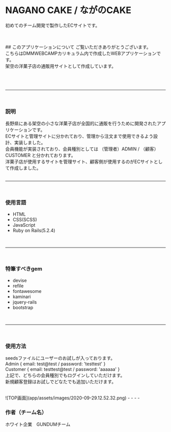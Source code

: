<br>

# NAGANO CAKE / ながのCAKE
初めてのチーム開発で製作したECサイトです。

<br>
<br>
## このアプリケーションについて
ご覧いただきありがとうございます。<br>
こちらはDMMWEBCAMPカリキュラム内で作成したWEBアプリケーションです。<br>
架空の洋菓子店の通販用サイトとして作成しています。<br>
<br>
<br>
<br>

- - - -
<br>

### 説明
長野県にある架空の小さな洋菓子店が全国的に通販を行うために開発されたアプリケーションです。<br>
ECサイトと管理サイトに分かれており、管理から注文まで使用できるよう設計、実装しました。<br>
会員機能が実装されており、会員種別としては （管理者）ADMIN / （顧客）CUSTOMER と分かれております。<br>
洋菓子店が使用するサイトを管理サイト、顧客側が使用するのがECサイトとして作成しました。<br>
<br>

- - - -
<br>

### 使用言語
* HTML
* CSS(SCSS)
* JavaScript
* Ruby on Rails(5.2.4)

<br>

- - - -
<br>

### 特筆すべきgem
* devise
* refile
* fontawesome
* kaminari
* jquery-rails
* bootstrap

<br>

- - - -
<br>

### 使用方法
seedsファイルにユーザーのお試しが入っております。<br>
Admin { email: test@test / password: 'testtest' }<br>
Customer { email: testtest@test / password: 'aaaaaa' }<br>
上記で、どちらの会員種別でもログインしていただけます。<br>
新規顧客登録はお試しでどなたでも追加いただけます。<br>

<br>
![TOP画面](app/assets/images/2020-09-29.12.52.32.png)
- - - -
<br>

### 作者（チーム名）
ホワイト企業　GUNDUMチーム
